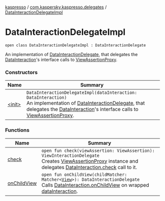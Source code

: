 [kaspresso](../../index.md) / [com.kaspersky.kaspresso.delegates](../index.md) / [DataInteractionDelegateImpl](./index.md)

# DataInteractionDelegateImpl

`open class DataInteractionDelegateImpl : DataInteractionDelegate`

An implementation of [DataInteractionDelegate](#), that delegates the [DataInteraction](#)'s interface calls
to [ViewAssertionProxy](../../com.kaspersky.kaspresso.proxy/-view-assertion-proxy/index.md).

### Constructors

| Name | Summary |
|---|---|
| [&lt;init&gt;](-init-.md) | `DataInteractionDelegateImpl(dataInteraction: DataInteraction)`<br>An implementation of [DataInteractionDelegate](#), that delegates the [DataInteraction](#)'s interface calls to [ViewAssertionProxy](../../com.kaspersky.kaspresso.proxy/-view-assertion-proxy/index.md). |

### Functions

| Name | Summary |
|---|---|
| [check](check.md) | `open fun check(viewAssertion: ViewAssertion): ViewInteractionDelegate`<br>Creates [ViewAssertionProxy](../../com.kaspersky.kaspresso.proxy/-view-assertion-proxy/index.md) instance and delegates [DataInteraction.check](#) call to it. |
| [onChildView](on-child-view.md) | `open fun onChildView(childMatcher: Matcher<`[`View`](https://developer.android.com/reference/android/view/View.html)`>): DataInteractionDelegate`<br>Calls [DataInteraction.onChildView](#) on wrapped [dataInteraction](#). |
